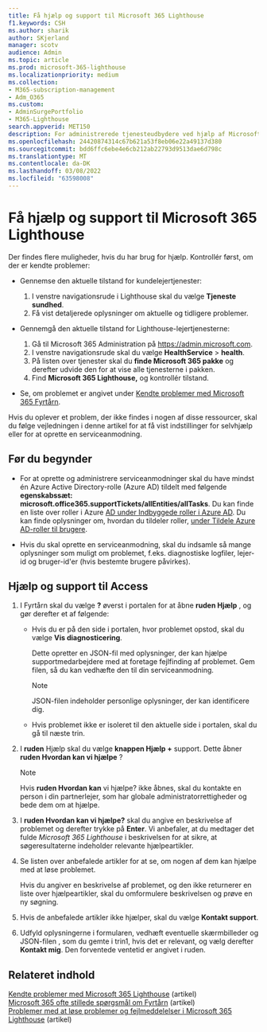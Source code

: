 ```yaml
---
title: Få hjælp og support til Microsoft 365 Lighthouse
f1.keywords: CSH
ms.author: sharik
author: SKjerland
manager: scotv
audience: Admin
ms.topic: article
ms.prod: microsoft-365-lighthouse
ms.localizationpriority: medium
ms.collection:
- M365-subscription-management
- Adm_O365
ms.custom:
- AdminSurgePortfolio
- M365-Lighthouse
search.appverid: MET150
description: For administrerede tjenesteudbydere ved hjælp af Microsoft 365, kan du få mere at vide om, hvordan du får hjælp og support.
ms.openlocfilehash: 24420874314c67b621a53f8eb06e22a49137d380
ms.sourcegitcommit: bdd6ffc6ebe4e6cb212ab22793d9513dae6d798c
ms.translationtype: MT
ms.contentlocale: da-DK
ms.lasthandoff: 03/08/2022
ms.locfileid: "63598008"
---
```

# <a name="get-help-and-support-for-microsoft-365-lighthouse"></a>Få hjælp og support til Microsoft 365 Lighthouse 

Der findes flere muligheder, hvis du har brug for hjælp. Kontrollér først, om der er kendte problemer:

- Gennemse den aktuelle tilstand for kundelejertjenester:

    1. I venstre navigationsrude i Lighthouse skal du vælge **Tjeneste sundhed**. 
    2. Få vist detaljerede oplysninger om aktuelle og tidligere problemer.

- Gennemgå den aktuelle tilstand for Lighthouse-lejertjenesterne:

    1. Gå til Microsoft 365 Administration på <a href="https://go.microsoft.com/fwlink/p/?linkid=2024339" target="_blank">https://admin.microsoft.com</a>.
    2. I venstre navigationsrude skal du vælge **HealthService** >  **health**.
    3. På listen over tjenester skal du **finde Microsoft 365 pakke** og derefter udvide den for at vise alle tjenesterne i pakken.
    4. Find **Microsoft 365 Lighthouse,** og kontrollér tilstand.

- Se, om problemet er angivet under [Kendte problemer med Microsoft 365 Fyrtårn](/office365/troubleshoot/microsoft-365-lighthouse/lighthouse-known-issues).

Hvis du oplever et problem, der ikke findes i nogen af disse ressourcer, skal du følge vejledningen i denne artikel for at få vist indstillinger for selvhjælp eller for at oprette en serviceanmodning.

## <a name="before-you-begin"></a>Før du begynder

- For at oprette og administrere serviceanmodninger skal du have mindst én Azure Active Directory-rolle (Azure AD) tildelt med følgende **egenskabssæt: microsoft.office365.supportTickets/allEntities/allTasks**. Du kan finde en liste over roller i Azure [AD under Indbyggede roller i Azure AD](/azure/active-directory/roles/permissions-reference). Du kan finde oplysninger om, hvordan du tildeler roller, [under Tildele Azure AD-roller til brugere](/azure/active-directory/roles/manage-roles-portal).

- Hvis du skal oprette en serviceanmodning, skal du indsamle så mange oplysninger som muligt om problemet, f.eks. diagnostiske logfiler, lejer-id og bruger-id'er (hvis bestemte brugere påvirkes).

## <a name="access-help-and-support"></a>Hjælp og support til Access

1.  I Fyrtårn skal du vælge **?** øverst i portalen for at åbne **ruden Hjælp** , og gør derefter et af følgende:
    
    -  Hvis du er på den side i portalen, hvor problemet opstod, skal du vælge **Vis diagnosticering**.

        Dette opretter en JSON-fil med oplysninger, der kan hjælpe supportmedarbejdere med at foretage fejlfinding af problemet. Gem filen, så du kan vedhæfte den til din serviceanmodning.

        > [!NOTE]
        > JSON-filen indeholder personlige oplysninger, der kan identificere dig.

    -  Hvis problemet ikke er isoleret til den aktuelle side i portalen, skal du gå til næste trin.

2.  I **ruden** Hjælp skal du vælge **knappen Hjælp +** support. Dette åbner **ruden Hvordan kan vi hjælpe** ?

    > [!NOTE]
    > Hvis **ruden Hvordan kan** vi hjælpe? ikke åbnes, skal du kontakte en person i din partnerlejer, som har globale administratorrettigheder og bede dem om at hjælpe.

3.  I **ruden Hvordan kan vi hjælpe?** skal du angive en beskrivelse af problemet og derefter trykke på **Enter**. Vi anbefaler, at du medtager det fulde *Microsoft 365 Lighthouse* i beskrivelsen for at sikre, at søgeresultaterne indeholder relevante hjælpeartikler.

4.  Se listen over anbefalede artikler for at se, om nogen af dem kan hjælpe med at løse problemet.

    Hvis du angiver en beskrivelse af problemet, og den ikke returnerer en liste over hjælpeartikler, skal du omformulere beskrivelsen og prøve en ny søgning.

5.  Hvis de anbefalede artikler ikke hjælper, skal du vælge **Kontakt support**.

6.  Udfyld oplysningerne i formularen, vedhæft eventuelle skærmbilleder og JSON-filen&nbsp;, som du gemte i trin1, hvis det er relevant, og vælg derefter **Kontakt mig**. Den forventede ventetid er angivet i ruden.

## <a name="related-content"></a>Relateret indhold

[Kendte problemer med Microsoft 365 Lighthouse](m365-lighthouse-known-issues.md) (artikel)\
[Microsoft 365 ofte stillede spørgsmål om Fyrtårn](m365-lighthouse-faq.yml) (artikel)\
[Problemer med at løse problemer og fejlmeddelelser i Microsoft 365 Lighthouse](m365-lighthouse-troubleshoot.md) (artikel)